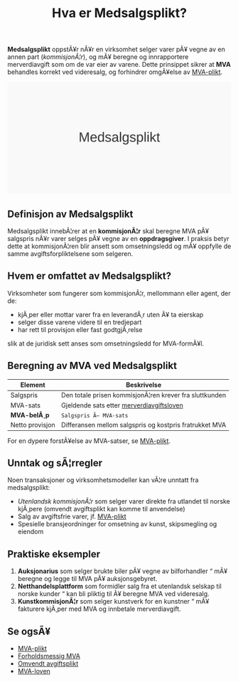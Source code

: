 ﻿---
title: "Hva er Medsalgsplikt?"
meta_title: "Hva er Medsalgsplikt?"
meta_description: '**Medsalgsplikt** oppstÃ¥r nÃ¥r en virksomhet selger varer pÃ¥ vegne av en annen part (*kommisjonÃ¦r*), og mÃ¥ beregne og innrapportere merverdiavgift som om de...'
slug: medsalgsplikt
type: blog
layout: pages/single
---

**Medsalgsplikt** oppstÃ¥r nÃ¥r en virksomhet selger varer pÃ¥ vegne av en annen part (*kommisjonÃ¦r*), og mÃ¥ beregne og innrapportere merverdiavgift som om de var eier av varene. Dette prinsippet sikrer at **MVA** behandles korrekt ved videresalg, og forhindrer omgÃ¥else av [MVA-plikt](/blogs/regnskap/mva-plikt "MVA-plikt").

![Illustrasjon av Medsalgsplikt](medsalgsplikt-image.svg)

## Definisjon av Medsalgsplikt

Medsalgsplikt innebÃ¦rer at en **kommisjonÃ¦r** skal beregne MVA pÃ¥ salgspris nÃ¥r varer selges pÃ¥ vegne av en **oppdragsgiver**. I praksis betyr dette at kommisjonÃ¦ren blir ansett som omsetningsledd og mÃ¥ oppfylle de samme avgiftsforpliktelsene som selgeren.

## Hvem er omfattet av Medsalgsplikt?

Virksomheter som fungerer som kommisjonÃ¦r, mellommann eller agent, der de:

* kjÃ¸per eller mottar varer fra en leverandÃ¸r uten Ã¥ ta eierskap
* selger disse varene videre til en tredjepart
* har rett til provisjon eller fast godtgjÃ¸relse

slik at de juridisk sett anses som omsetningsledd for MVA-formÃ¥l.

## Beregning av MVA ved Medsalgsplikt

| Element         | Beskrivelse                                                      |
|-----------------|------------------------------------------------------------------|
| Salgspris       | Den totale prisen kommisjonÃ¦ren krever fra sluttkunden           |
| MVA-sats        | Gjeldende sats etter [merverdiavgiftsloven](/blogs/regnskap/mva-loven "Mva-loven") |
| **MVA-belÃ¸p**   | `Salgspris Ã— MVA-sats`                                           |
| Netto provisjon | Differansen mellom salgspris og kostpris fratrukket MVA          |

For en dypere forstÃ¥else av MVA-satser, se [MVA-plikt](/blogs/regnskap/mva-plikt "MVA-plikt").

## Unntak og sÃ¦rregler

Noen transaksjoner og virksomhetsmodeller kan vÃ¦re unntatt fra medsalgsplikt:

* *Utenlandsk kommisjonÃ¦r* som selger varer direkte fra utlandet til norske kjÃ¸pere (omvendt avgiftsplikt kan komme til anvendelse)
* Salg av avgiftsfrie varer, jf. [MVA-plikt](/blogs/regnskap/mva-plikt "MVA-plikt")
* Spesielle bransjeordninger for omsetning av kunst, skipsmegling og eiendom

## Praktiske eksempler

1. **Auksjonarius** som selger brukte biler pÃ¥ vegne av bilforhandler “ mÃ¥ beregne og legge til MVA pÃ¥ auksjonsgebyret.
2. **Netthandelsplattform** som formidler salg fra et utenlandsk selskap til norske kunder “ kan bli pliktig til Ã¥ beregne MVA ved videresalg.
3. **KunstkommisjonÃ¦r** som selger kunstverk for en kunstner “ mÃ¥ fakturere kjÃ¸per med MVA og innbetale merverdiavgift.

## Se ogsÃ¥

- [MVA-plikt](/blogs/regnskap/mva-plikt "MVA-plikt")
- [Forholdsmessig MVA](/blogs/regnskap/forholdsmessig-mva "Forholdsmessig MVA")
- [Omvendt avgiftsplikt](/blogs/regnskap/omvendt-avgiftsplikt "Omvendt avgiftsplikt")
- [MVA-loven](/blogs/regnskap/mva-loven "Mva-loven")


